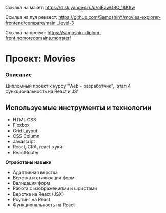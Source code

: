 Ссылка на макет: https://disk.yandex.ru/d/olEawGBO_18K8w

Ссылка на пул реквест: https://github.com/SamoshinY/movies-explorer-frontend/compare/main...level-3

Ссылка на проект: https://samoshin-diplom-front.nomoredomains.monster/

# Проект: Movies

### Описание

Дипломный проект к курсу
"Web - разработчик", 'этап 4 функциональность на React и JS'

## Используемые инструменты и технологии

- HTML CSS
- Flexbox
- Grid Layout
- CSS Column
- Javascript
- React, CRA, react-хуки
- ReactRouter

**Отработаны навыки**

- Адаптивная верстка
- Верстка и стилизация форм
- Валидация форм
- Работа с изображениями и шрифтами
- Верстка на React (JSX)
- Роутинг на React
- Функциональность на React
